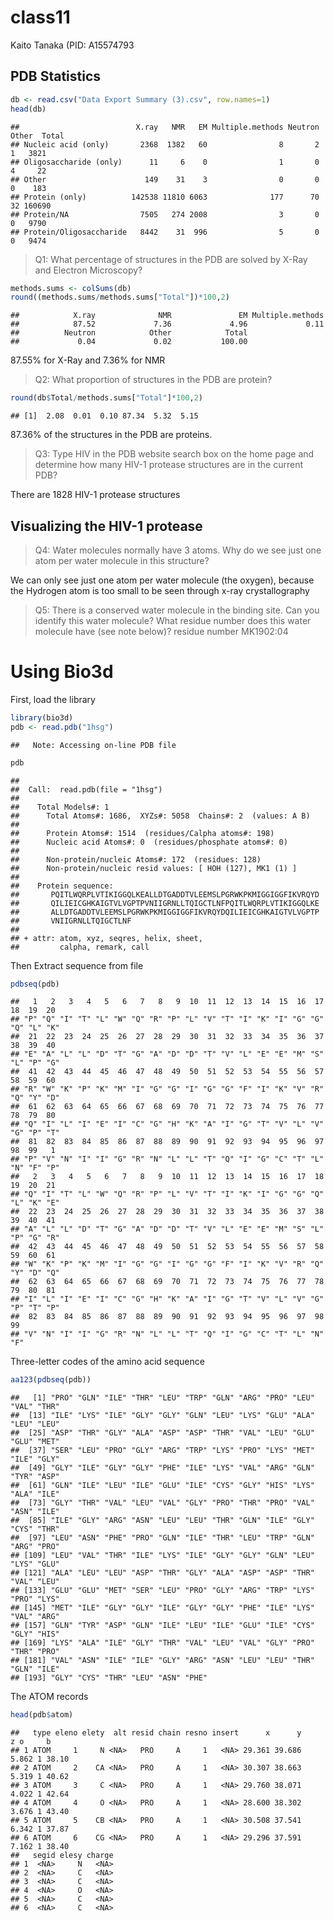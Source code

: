 class11
================
Kaito Tanaka (PID: A15574793

## PDB Statistics

``` r
db <- read.csv("Data Export Summary (3).csv", row.names=1)
head(db)
```

    ##                          X.ray   NMR   EM Multiple.methods Neutron Other  Total
    ## Nucleic acid (only)       2368  1382   60                8       2     1   3821
    ## Oligosaccharide (only)      11     6    0                1       0     4     22
    ## Other                      149    31    3                0       0     0    183
    ## Protein (only)          142538 11810 6063              177      70    32 160690
    ## Protein/NA                7505   274 2008                3       0     0   9790
    ## Protein/Oligosaccharide   8442    31  996                5       0     0   9474

> Q1: What percentage of structures in the PDB are solved by X-Ray and
> Electron Microscopy?

``` r
methods.sums <- colSums(db)
round((methods.sums/methods.sums["Total"])*100,2)
```

    ##            X.ray              NMR               EM Multiple.methods 
    ##            87.52             7.36             4.96             0.11 
    ##          Neutron            Other            Total 
    ##             0.04             0.02           100.00

87.55% for X-Ray and 7.36% for NMR

> Q2: What proportion of structures in the PDB are protein?

``` r
round(db$Total/methods.sums["Total"]*100,2)
```

    ## [1]  2.08  0.01  0.10 87.34  5.32  5.15

87.36% of the structures in the PDB are proteins.

> Q3: Type HIV in the PDB website search box on the home page and
> determine how many HIV-1 protease structures are in the current PDB?

There are 1828 HIV-1 protease structures

## Visualizing the HIV-1 protease

> Q4: Water molecules normally have 3 atoms. Why do we see just one atom
> per water molecule in this structure?

We can only see just one atom per water molecule (the oxygen), because
the Hydrogen atom is too small to be seen through x-ray crystallography

> Q5: There is a conserved water molecule in the binding site. Can you
> identify this water molecule? What residue number does this water
> molecule have (see note below)? residue number MK1902:04

# Using Bio3d

First, load the library

``` r
library(bio3d)
pdb <- read.pdb("1hsg")
```

    ##   Note: Accessing on-line PDB file

``` r
pdb
```

    ## 
    ##  Call:  read.pdb(file = "1hsg")
    ## 
    ##    Total Models#: 1
    ##      Total Atoms#: 1686,  XYZs#: 5058  Chains#: 2  (values: A B)
    ## 
    ##      Protein Atoms#: 1514  (residues/Calpha atoms#: 198)
    ##      Nucleic acid Atoms#: 0  (residues/phosphate atoms#: 0)
    ## 
    ##      Non-protein/nucleic Atoms#: 172  (residues: 128)
    ##      Non-protein/nucleic resid values: [ HOH (127), MK1 (1) ]
    ## 
    ##    Protein sequence:
    ##       PQITLWQRPLVTIKIGGQLKEALLDTGADDTVLEEMSLPGRWKPKMIGGIGGFIKVRQYD
    ##       QILIEICGHKAIGTVLVGPTPVNIIGRNLLTQIGCTLNFPQITLWQRPLVTIKIGGQLKE
    ##       ALLDTGADDTVLEEMSLPGRWKPKMIGGIGGFIKVRQYDQILIEICGHKAIGTVLVGPTP
    ##       VNIIGRNLLTQIGCTLNF
    ## 
    ## + attr: atom, xyz, seqres, helix, sheet,
    ##         calpha, remark, call

Then Extract sequence from file

``` r
pdbseq(pdb)
```

    ##   1   2   3   4   5   6   7   8   9  10  11  12  13  14  15  16  17  18  19  20 
    ## "P" "Q" "I" "T" "L" "W" "Q" "R" "P" "L" "V" "T" "I" "K" "I" "G" "G" "Q" "L" "K" 
    ##  21  22  23  24  25  26  27  28  29  30  31  32  33  34  35  36  37  38  39  40 
    ## "E" "A" "L" "L" "D" "T" "G" "A" "D" "D" "T" "V" "L" "E" "E" "M" "S" "L" "P" "G" 
    ##  41  42  43  44  45  46  47  48  49  50  51  52  53  54  55  56  57  58  59  60 
    ## "R" "W" "K" "P" "K" "M" "I" "G" "G" "I" "G" "G" "F" "I" "K" "V" "R" "Q" "Y" "D" 
    ##  61  62  63  64  65  66  67  68  69  70  71  72  73  74  75  76  77  78  79  80 
    ## "Q" "I" "L" "I" "E" "I" "C" "G" "H" "K" "A" "I" "G" "T" "V" "L" "V" "G" "P" "T" 
    ##  81  82  83  84  85  86  87  88  89  90  91  92  93  94  95  96  97  98  99   1 
    ## "P" "V" "N" "I" "I" "G" "R" "N" "L" "L" "T" "Q" "I" "G" "C" "T" "L" "N" "F" "P" 
    ##   2   3   4   5   6   7   8   9  10  11  12  13  14  15  16  17  18  19  20  21 
    ## "Q" "I" "T" "L" "W" "Q" "R" "P" "L" "V" "T" "I" "K" "I" "G" "G" "Q" "L" "K" "E" 
    ##  22  23  24  25  26  27  28  29  30  31  32  33  34  35  36  37  38  39  40  41 
    ## "A" "L" "L" "D" "T" "G" "A" "D" "D" "T" "V" "L" "E" "E" "M" "S" "L" "P" "G" "R" 
    ##  42  43  44  45  46  47  48  49  50  51  52  53  54  55  56  57  58  59  60  61 
    ## "W" "K" "P" "K" "M" "I" "G" "G" "I" "G" "G" "F" "I" "K" "V" "R" "Q" "Y" "D" "Q" 
    ##  62  63  64  65  66  67  68  69  70  71  72  73  74  75  76  77  78  79  80  81 
    ## "I" "L" "I" "E" "I" "C" "G" "H" "K" "A" "I" "G" "T" "V" "L" "V" "G" "P" "T" "P" 
    ##  82  83  84  85  86  87  88  89  90  91  92  93  94  95  96  97  98  99 
    ## "V" "N" "I" "I" "G" "R" "N" "L" "L" "T" "Q" "I" "G" "C" "T" "L" "N" "F"

Three-letter codes of the amino acid sequence

``` r
aa123(pdbseq(pdb))
```

    ##   [1] "PRO" "GLN" "ILE" "THR" "LEU" "TRP" "GLN" "ARG" "PRO" "LEU" "VAL" "THR"
    ##  [13] "ILE" "LYS" "ILE" "GLY" "GLY" "GLN" "LEU" "LYS" "GLU" "ALA" "LEU" "LEU"
    ##  [25] "ASP" "THR" "GLY" "ALA" "ASP" "ASP" "THR" "VAL" "LEU" "GLU" "GLU" "MET"
    ##  [37] "SER" "LEU" "PRO" "GLY" "ARG" "TRP" "LYS" "PRO" "LYS" "MET" "ILE" "GLY"
    ##  [49] "GLY" "ILE" "GLY" "GLY" "PHE" "ILE" "LYS" "VAL" "ARG" "GLN" "TYR" "ASP"
    ##  [61] "GLN" "ILE" "LEU" "ILE" "GLU" "ILE" "CYS" "GLY" "HIS" "LYS" "ALA" "ILE"
    ##  [73] "GLY" "THR" "VAL" "LEU" "VAL" "GLY" "PRO" "THR" "PRO" "VAL" "ASN" "ILE"
    ##  [85] "ILE" "GLY" "ARG" "ASN" "LEU" "LEU" "THR" "GLN" "ILE" "GLY" "CYS" "THR"
    ##  [97] "LEU" "ASN" "PHE" "PRO" "GLN" "ILE" "THR" "LEU" "TRP" "GLN" "ARG" "PRO"
    ## [109] "LEU" "VAL" "THR" "ILE" "LYS" "ILE" "GLY" "GLY" "GLN" "LEU" "LYS" "GLU"
    ## [121] "ALA" "LEU" "LEU" "ASP" "THR" "GLY" "ALA" "ASP" "ASP" "THR" "VAL" "LEU"
    ## [133] "GLU" "GLU" "MET" "SER" "LEU" "PRO" "GLY" "ARG" "TRP" "LYS" "PRO" "LYS"
    ## [145] "MET" "ILE" "GLY" "GLY" "ILE" "GLY" "GLY" "PHE" "ILE" "LYS" "VAL" "ARG"
    ## [157] "GLN" "TYR" "ASP" "GLN" "ILE" "LEU" "ILE" "GLU" "ILE" "CYS" "GLY" "HIS"
    ## [169] "LYS" "ALA" "ILE" "GLY" "THR" "VAL" "LEU" "VAL" "GLY" "PRO" "THR" "PRO"
    ## [181] "VAL" "ASN" "ILE" "ILE" "GLY" "ARG" "ASN" "LEU" "LEU" "THR" "GLN" "ILE"
    ## [193] "GLY" "CYS" "THR" "LEU" "ASN" "PHE"

The ATOM records

``` r
head(pdb$atom)
```

    ##   type eleno elety  alt resid chain resno insert      x      y     z o     b
    ## 1 ATOM     1     N <NA>   PRO     A     1   <NA> 29.361 39.686 5.862 1 38.10
    ## 2 ATOM     2    CA <NA>   PRO     A     1   <NA> 30.307 38.663 5.319 1 40.62
    ## 3 ATOM     3     C <NA>   PRO     A     1   <NA> 29.760 38.071 4.022 1 42.64
    ## 4 ATOM     4     O <NA>   PRO     A     1   <NA> 28.600 38.302 3.676 1 43.40
    ## 5 ATOM     5    CB <NA>   PRO     A     1   <NA> 30.508 37.541 6.342 1 37.87
    ## 6 ATOM     6    CG <NA>   PRO     A     1   <NA> 29.296 37.591 7.162 1 38.40
    ##   segid elesy charge
    ## 1  <NA>     N   <NA>
    ## 2  <NA>     C   <NA>
    ## 3  <NA>     C   <NA>
    ## 4  <NA>     O   <NA>
    ## 5  <NA>     C   <NA>
    ## 6  <NA>     C   <NA>
